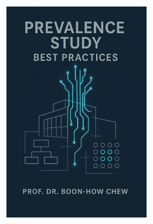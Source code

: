 <p align="center">
  <img src="./assets/cover-image.png" alt="Prevalence Study Best Practices" width="75%">
</p>
